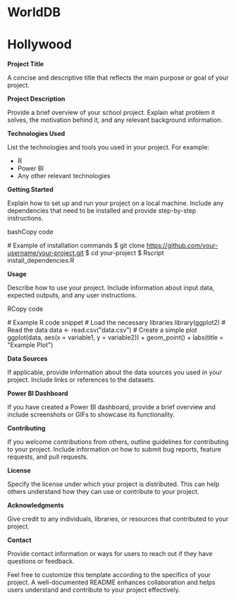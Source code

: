 # WorldDB

# Hollywood

**Project Title**

A concise and descriptive title that reflects the main purpose or goal of your project.

**Project Description**

Provide a brief overview of your school project. Explain what problem it solves, the motivation behind it, and any relevant background information.

**Technologies Used**

List the technologies and tools you used in your project. For example:

- R
- Power BI
- Any other relevant technologies

**Getting Started**

Explain how to set up and run your project on a local machine. Include any dependencies that need to be installed and provide step-by-step instructions.

bashCopy code

\# Example of installation commands $ git clone https://github.com/your-username/your-project.git $ cd your-project $ Rscript install\_dependencies.R 

**Usage**

Describe how to use your project. Include information about input data, expected outputs, and any user instructions.

RCopy code

\# Example R code snippet # Load the necessary libraries library(ggplot2) # Read the data data <- read.csv("data.csv") # Create a simple plot ggplot(data, aes(x = variable1, y = variable2)) + geom\_point() + labs(title = "Example Plot") 

**Data Sources**

If applicable, provide information about the data sources you used in your project. Include links or references to the datasets.

**Power BI Dashboard**

If you have created a Power BI dashboard, provide a brief overview and include screenshots or GIFs to showcase its functionality.

**Contributing**

If you welcome contributions from others, outline guidelines for contributing to your project. Include information on how to submit bug reports, feature requests, and pull requests.

**License**

Specify the license under which your project is distributed. This can help others understand how they can use or contribute to your project.

**Acknowledgments**

Give credit to any individuals, libraries, or resources that contributed to your project.

**Contact**

Provide contact information or ways for users to reach out if they have questions or feedback.

Feel free to customize this template according to the specifics of your project. A well-documented README enhances collaboration and helps users understand and contribute to your project effectively.

